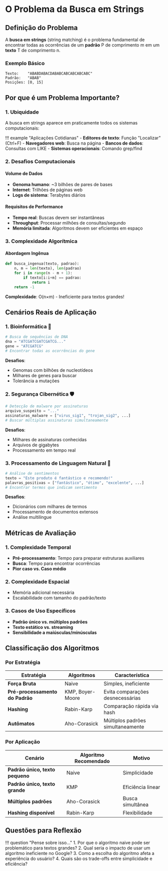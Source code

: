 # O Problema da Busca em Strings

## Definição do Problema

A **busca em strings** (string matching) é o problema fundamental de encontrar todas as ocorrências de um **padrão** P de comprimento m em um **texto** T de comprimento n.

### Exemplo Básico

```
Texto:    "ABABDABACDABABCABCABCABCABC"
Padrão:   "ABAB"
Posições: [0, 15]
```

## Por que é um Problema Importante?

### 1. Ubiquidade
A busca em strings aparece em praticamente todos os sistemas computacionais:

!!! example "Aplicações Cotidianas"
    - **Editores de texto**: Função "Localizar" (Ctrl+F)
    - **Navegadores web**: Busca na página
    - **Bancos de dados**: Consultas com LIKE
    - **Sistemas operacionais**: Comando grep/find

### 2. Desafios Computacionais

#### Volume de Dados
- **Genoma humano**: ~3 bilhões de pares de bases
- **Internet**: Trilhões de páginas web
- **Logs de sistema**: Terabytes diários

#### Requisitos de Performance
- **Tempo real**: Buscas devem ser instantâneas
- **Throughput**: Processar milhões de consultas/segundo
- **Memória limitada**: Algoritmos devem ser eficientes em espaço

### 3. Complexidade Algorítmica

#### Abordagem Ingênua
```python
def busca_ingenua(texto, padrao):
    n, m = len(texto), len(padrao)
    for i in range(n - m + 1):
        if texto[i:i+m] == padrao:
            return i
    return -1
```

**Complexidade**: O(n×m) - Ineficiente para textos grandes!

## Cenários Reais de Aplicação

### 1. Bioinformática 🧬

```python
# Busca de sequências de DNA
dna = "ATCGATCGATCGATCG..."
gene = "ATCGATCG"
# Encontrar todas as ocorrências do gene
```

**Desafios**:
- Genomas com bilhões de nucleotídeos
- Milhares de genes para buscar
- Tolerância a mutações

### 2. Segurança Cibernética 🛡️

```python
# Detecção de malware por assinaturas
arquivo_suspeito = "..."
assinaturas_malware = ["virus_sig1", "trojan_sig2", ...]
# Buscar múltiplas assinaturas simultaneamente
```

**Desafios**:
- Milhares de assinaturas conhecidas
- Arquivos de gigabytes
- Processamento em tempo real

### 3. Processamento de Linguagem Natural 📝

```python
# Análise de sentimentos
texto = "Este produto é fantástico e recomendo!"
palavras_positivas = ["fantástico", "ótimo", "excelente", ...]
# Encontrar termos que indicam sentimento
```

**Desafios**:
- Dicionários com milhares de termos
- Processamento de documentos extensos
- Análise multilíngue

## Métricas de Avaliação

### 1. Complexidade Temporal
- **Pré-processamento**: Tempo para preparar estruturas auxiliares
- **Busca**: Tempo para encontrar ocorrências
- **Pior caso vs. Caso médio**

### 2. Complexidade Espacial
- Memória adicional necessária
- Escalabilidade com tamanho do padrão/texto

### 3. Casos de Uso Específicos
- **Padrão único vs. múltiplos padrões**
- **Texto estático vs. streaming**  
- **Sensibilidade a maiúsculas/minúsculas**

## Classificação dos Algoritmos

### Por Estratégia

| Estratégia | Algoritmos | Característica |
|------------|------------|----------------|
| **Força Bruta** | Naive | Simples, ineficiente |
| **Pré-processamento do Padrão** | KMP, Boyer-Moore | Evita comparações desnecessárias |
| **Hashing** | Rabin-Karp | Comparação rápida via hash |
| **Autômatos** | Aho-Corasick | Múltiplos padrões simultaneamente |

### Por Aplicação

| Cenário | Algoritmo Recomendado | Motivo |
|---------|----------------------|---------|
| **Padrão único, texto pequeno** | Naive | Simplicidade |
| **Padrão único, texto grande** | KMP | Eficiência linear |
| **Múltiplos padrões** | Aho-Corasick | Busca simultânea |
| **Hashing disponível** | Rabin-Karp | Flexibilidade |

## Questões para Reflexão

!!! question "Pense sobre isso..."
    1. Por que o algoritmo naive pode ser problemático para textos grandes?
    2. Qual seria o impacto de usar um algoritmo ineficiente no Google?
    3. Como a escolha do algoritmo afeta a experiência do usuário?
    4. Quais são os trade-offs entre simplicidade e eficiência?
